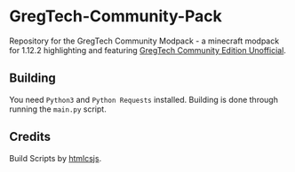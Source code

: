 # GregTech-Community-Pack

Repository for the GregTech Community Modpack - a minecraft modpack for 1.12.2 highlighting and featuring [GregTech Community Edition Unofficial](https://github.com/GregTechCEu/GregTech).

## Building

You need `Python3` and `Python Requests` installed. Building is done through running the `main.py` script.

## Credits

Build Scripts by [htmlcsjs](https://github.com/htmlcsjs).

